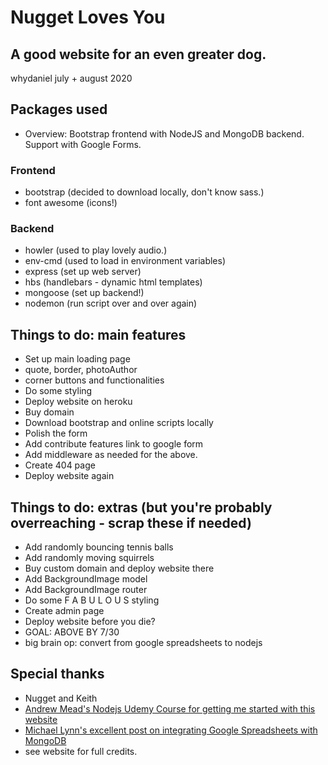 # Nugget Loves You
## A good website for an even greater dog.
whydaniel july + august 2020

## Packages used
- Overview: Bootstrap frontend with NodeJS and MongoDB backend. Support with Google Forms.
### Frontend
- bootstrap (decided to download locally, don't know sass.)
- font awesome (icons!)
### Backend
- howler (used to play lovely audio.)
- env-cmd (used to load in environment variables)
- express (set up web server)
- hbs (handlebars - dynamic html templates)
- mongoose (set up backend!)
- nodemon (run script over and over again)

## Things to do: main features
- Set up main loading page
 - quote, border, photoAuthor
 - corner buttons and functionalities
- Do some styling
- Deploy website on heroku 
- Buy domain
- Download bootstrap and online scripts locally
- Polish the form
- Add contribute features link to google form
- Add middleware as needed for the above.
- Create 404 page
- Deploy website again

## Things to do: extras (but you're probably overreaching - scrap these if needed)
- Add randomly bouncing tennis balls
- Add randomly moving squirrels
- Buy custom domain and deploy website there
- Add BackgroundImage model
- Add BackgroundImage router
- Do some F A B U L O U S styling
- Create admin page
- Deploy website before you die?
- GOAL: ABOVE BY 7/30
- big brain op: convert from google spreadsheets to nodejs

## Special thanks
- Nugget and Keith
- [Andrew Mead's Nodejs Udemy Course for getting me started with this website](https://www.udemy.com/course/the-complete-nodejs-developer-course-2/)
- [Michael Lynn's excellent post on integrating Google Spreadsheets with MongoDB](https://www.mongodb.com/blog/post/stitching-sheets-using-mongodb-stitch-to-create-an-api-for-data-in-google-sheets) 
- see website for full credits.